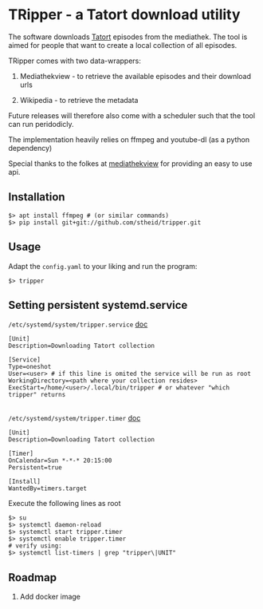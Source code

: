 TRipper - a Tatort download utility
===================================

The software downloads [Tatort](https://en.wikipedia.org/wiki/Tatort) episodes from the mediathek.
The tool is aimed for people that want to create a local collection of all episodes.

TRipper comes with two data-wrappers:

1. Mediathekview - to retrieve the available episodes and their download urls

2. Wikipedia - to retrieve the metadata


Future releases will therefore also come with a scheduler such that the tool can run peridodicly.

The implementation heavily relies on ffmpeg and youtube-dl (as a python dependency)

Special thanks to the folkes at [mediathekview](https://mediathekviewweb.de) for providing an easy to use api.

Installation
------------

```
$> apt install ffmpeg # (or similar commands)
$> pip install git+git://github.com/stheid/tripper.git
```


Usage
-----

Adapt the `config.yaml` to your liking and run the program:

```
$> tripper
```


Setting persistent systemd.service
----------------------------------

`/etc/systemd/system/tripper.service` [doc](https://man.archlinux.org/man/systemd.service.5)

```
[Unit]
Description=Downloading Tatort collection

[Service]
Type=oneshot
User=<user> # if this line is omited the service will be run as root
WorkingDirectory=<path where your collection resides>
ExecStart=/home/<user>/.local/bin/tripper # or whatever "which tripper" returns
```

</br>`/etc/systemd/system/tripper.timer` [doc](https://man.archlinux.org/man/systemd.timer.5)
```
[Unit]
Description=Downloading Tatort collection

[Timer]
OnCalendar=Sun *-*-* 20:15:00
Persistent=true

[Install]
WantedBy=timers.target
```

Execute the following lines as root
```
$> su
$> systemctl daemon-reload
$> systemctl start tripper.timer
$> systemctl enable tripper.timer
# verify using:
$> systemctl list-timers | grep "tripper\|UNIT"
```


Roadmap
-------

1. Add docker image

